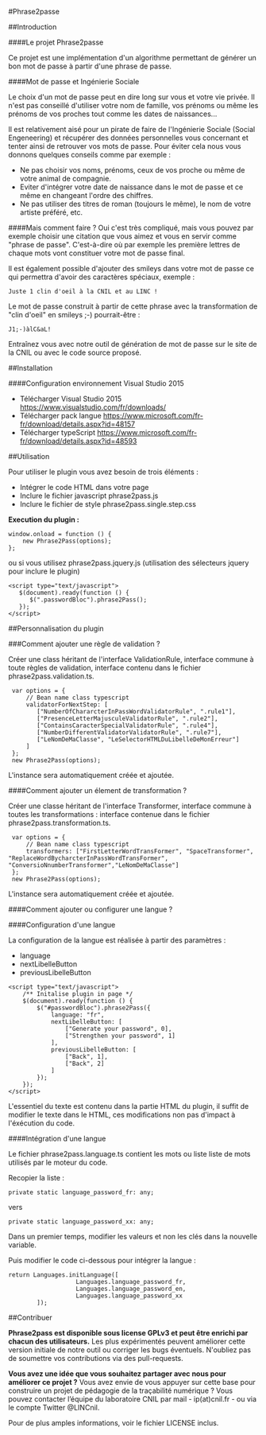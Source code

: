﻿#Phrase2passe

##Introduction

####Le projet Phrase2passe

Ce projet est une implémentation d'un algorithme permettant de générer un bon mot de passe à partir d'une phrase de passe.

####Mot de passe et Ingénierie Sociale

Le choix d'un mot de passe peut en dire long sur vous et votre vie privée. Il n'est pas conseillé d'utiliser votre nom de famille, vos prénoms ou même les prénoms de vos proches tout comme les dates de naissances...

Il est relativement aisé pour un pirate de faire de l'Ingénierie Sociale (Social Engeneering) et récupérer des données personnelles vous concernant et tenter ainsi de retrouver vos mots de passe. Pour éviter cela nous vous donnons quelques conseils comme par exemple :

- Ne pas choisir vos noms, prénoms, ceux de vos proche ou même de votre animal de compagnie.
- Eviter d'intégrer votre date de naissance dans le mot de passe et ce même en changeant l'ordre des chiffres.
- Ne pas utiliser des titres de roman (toujours le même), le nom de votre artiste préféré, etc.

####Mais comment faire ?
Oui c'est très compliqué, mais vous pouvez par exemple choisir une citation que vous aimez et vous en servir comme "phrase de passe". C'est-à-dire où par exemple les première lettres de chaque mots vont constituer votre mot de passe final.

Il est également possible d'ajouter des smileys dans votre mot de passe ce qui permettra d'avoir des caractères spéciaux, exemple :

```
Juste 1 clin d'oeil à la CNIL et au LINC !
```

Le mot de passe construit à partir de cette phrase avec la transformation de "clin d'oeil" en smileys ;-) pourrait-être :

```
J1;-)àlC&aL!
```
Entraînez vous avec notre outil de génération de mot de passe sur le site de la CNIL ou avec le code source proposé.

##Installation

####Configuration environnement Visual Studio 2015

- Télécharger Visual Studio 2015 https://www.visualstudio.com/fr/downloads/
- Télécharger pack langue https://www.microsoft.com/fr-fr/download/details.aspx?id=48157
- Télécharger typeScript https://www.microsoft.com/fr-fr/download/details.aspx?id=48593

##Utilisation

Pour utiliser le plugin vous avez besoin de trois éléments :

- Intégrer le code HTML dans votre page
- Inclure le fichier javascript phrase2pass.js
- Inclure le fichier de style phrase2pass.single.step.css

**Execution du plugin :**

```
window.onload = function () {
    new Phrase2Pass(options);
};
```

ou si vous utilisez phrase2pass.jquery.js (utilisation des sélecteurs jquery pour inclure le plugin)
```
<script type="text/javascript">
   $(document).ready(function () {
      $(".passwordBloc").phrase2Pass();
   });
</script>
```

##Personnalisation du plugin

###Comment ajouter une règle de validation ?

Créer une class héritant de l'interface ValidationRule, interface commune à toute règles de validation, interface contenu dans le fichier phrase2pass.validation.ts.
```
 var options = {
     // Bean name class typescript
     validatorForNextStep: [
        ["NumberOfChararcterInPassWordValidatorRule", ".rule1"],
        ["PresenceLetterMajusculeValidatorRule", ".rule2"],
        ["ContainsCaracterSpecialValidatorRule", ".rule4"],
        ["NumberDifferentValidatorValidatorRule", ".rule7"],
		["LeNomDeMaClasse", "LeSelectorHTMLDuLibelleDeMonErreur"]
     ]
 };
 new Phrase2Pass(options);
```
L'instance sera automatiquement créée et ajoutée.
	 
####Comment ajouter un élement de transformation ?

Créer une classe héritant de l'interface Transformer, interface commune à toutes les transformations : interface contenue dans le fichier phrase2pass.transformation.ts.
```
 var options = {
     // Bean name class typescript
     transformers: ["FirstLetterWordTransFormer", "SpaceTransformer", "ReplaceWordBycharcterInPassWordTransFormer", "ConversioNnumberTransformer","LeNomDeMaClasse"]
 };
 new Phrase2Pass(options);
```
L'instance sera automatiquement créée et ajoutée.

####Comment ajouter ou configurer une langue ?

####Configuration d'une langue

La configuration de la langue est réalisée à partir des paramètres :

- language
- nextLibelleButton
- previousLibelleButton

```
<script type="text/javascript">
    /** Initalise plugin in page */
    $(document).ready(function () {
        $("#passwordBloc").phrase2Pass({
            language: "fr",
            nextLibelleButton: [
                ["Generate your password", 0],
                ["Strengthen your password", 1]
            ],
            previousLibelleButton: [
                ["Back", 1],
                ["Back", 2]
            ]
        });
    });
</script>
```

L'essentiel du texte est contenu dans la partie HTML du plugin, il suffit de modifier le texte dans le HTML, ces modifications non pas d'impact à l'éxécution du code.

####Intégration d'une langue

Le fichier phrase2pass.language.ts contient les mots ou liste liste de mots utilisés par le moteur du code.

Recopier la liste :
```
private static language_password_fr: any;
```
vers 
```
private static language_password_xx: any;
```

Dans un premier temps, modifier les valeurs et non les clés dans la nouvelle variable.

Puis modifier le code ci-dessous pour intégrer la langue :
```
return Languages.initLanguage([
                   Languages.language_password_fr,
                   Languages.language_password_en,
				   Languages.language_password_xx
        ]);
```

##Contribuer

**Phrase2pass est disponible sous license GPLv3 et peut être enrichi par chacun des utilisateurs.** Les plus expérimentés peuvent améliorer cette version initiale de notre outil ou corriger les bugs éventuels. N'oubliez pas de soumettre vos contributions via des pull-requests.

**Vous avez une idée que vous souhaitez partager avec nous pour améliorer ce projet ?** Vous avez envie de vous appuyer sur cette base pour construire un projet de pédagogie de la traçabilité numérique ? Vous pouvez contacter l’équipe du laboratoire CNIL par mail - ip(at)cnil.fr - ou via le compte Twitter @LINCnil.

Pour de plus amples informations, voir le fichier LICENSE inclus.
